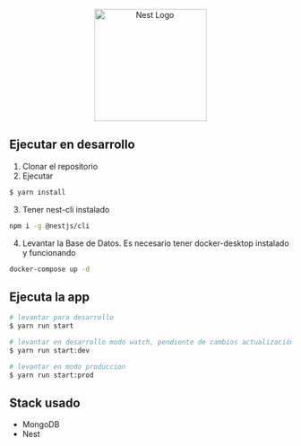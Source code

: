 <p align="center">
  <a href="http://nestjs.com/" target="blank"><img src="https://nestjs.com/img/logo-small.svg" width="200" alt="Nest Logo" /></a>
</p>


## Ejecutar en desarrollo

1. Clonar el repositorio
2. Ejecutar

```bash
$ yarn install
```

3. Tener nest-cli instalado
```bash
npm i -g @nestjs/cli
```
4. Levantar la Base de Datos. Es necesario tener docker-desktop instalado y funcionando
```bash
docker-compose up -d
```



## Ejecuta la app

```bash
# levantar para desarrollo
$ yarn run start

# levantar en desarrollo modo watch, pendiente de cambios actualización del servidor y los datos
$ yarn run start:dev

# levantar en modo produccion
$ yarn run start:prod
```

## Stack usado

* MongoDB
* Nest

